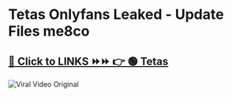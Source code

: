 
 # Tetas Onlyfans Leaked - Update Files me8co

## <h2><a href="https://clipsfans.com/Tetas&ref=git">🔗 Click to LINKS ⏩⏩ 👉 🟢 Tetas </a></h2>

<a href="https://clipsfans.com/Tetas&ref=git" rel="nofollow" data-target="animated-image.originalLink"><img src="https://i.ibb.co.com/xMMVF88/686577567.gif" alt="Viral Video Original" style="max-width: 100%; display: inline-block;" data-target="animated-image.originalImage"></a>

